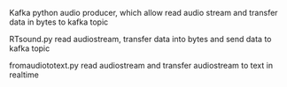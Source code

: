 Kafka python audio producer, which allow read audio stream and transfer data in bytes to kafka topic

RTsound.py read audiostream, transfer data into bytes and send data to kafka topic

fromaudiototext.py read audiostream and transfer audiostream to text in realtime
